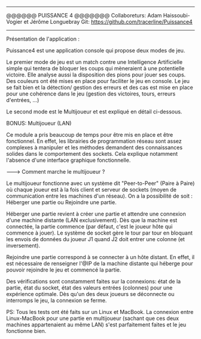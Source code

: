 ------------------------------------------------------------------

@@@@@@ PUISSANCE 4 @@@@@@@
Collaboreturs: Adam Haissoubi-Vogier et Jérôme Longuebray
Git: https://github.com/tracerline/Puissance4 

------------------------------------------------------------------


Présentation de l'application : 

Puissance4 est une application console qui propose deux modes de jeu.

Le premier mode de jeu est un match contre une Intelligence Artificielle simple qui tentera de bloquer les coups qui mèneraient à une potentielle victoire. Elle analyse aussi la disposition des pions pour jouer ses coups. Des couleurs ont été mises en place pour faciliter le jeu en console.
Le jeu se fait bien et la détection/ gestion des erreurs et des cas est mise en place pour une cohérence dans le jeu (gestion des victoires, tours, erreurs d'entrées, ...)

Le second mode est le Multijoueur et est expliqué en détail ci-dessous.


BONUS: Multijoueur (LAN)

Ce module a pris beaucoup de temps pour être mis en place et être fonctionnel. En effet, les librairies de programmation réseau sont assez complexes à manipuler et les méthodes demandent des connaissances solides dans le comportement des sockets. Cela explique notamment l'absence d'une interface graphique fonctionnelle.

---> Comment marche le multijoueur ?

Le multijoueur fonctionne avec un système dit "Peer-to-Peer" (Paire à Paire) où chaque joueur est à la fois client et serveur de sockets (moyen de communication entre les machines d'un réseau). On a la possibilité de soit : Héberger une partie ou Rejoindre une partie. 

Héberger une partie revient à créer une partie et attendre une connexion d'une machine distante (LAN exclusivement). Dès que la machine est connectée, la partie commence (par défaut, c'est le joueur hôte qui commence à jouer). Le système de socket gère le tour par tour en bloquant les envois de données du joueur J1 quand J2 doit entrer une colonne (et inversement).

Rejoindre une partie correspond à se connecter à un hôte distant. En effet, il est nécessaire de renseigner l'@IP de la machine distante qui héberge pour pouvoir rejoindre le jeu et commencé la partie.

Des vérifications sont constamment faites sur la connexions: état de la partie, état du socket, état des valeurs entrées (colonnes) pour une expérience optimale. Dès qu'un des deux joueurs se déconnecte ou interromps le jeu, la connexion se ferme.

PS: Tous les tests ont été faits sur un Linux et MacBook. La connexion entre Linux-MacBook pour une partie en multijoueur (sachant que ces deux machines appartenaient au même LAN) s'est parfaitement faites et le jeu fonctionne bien.